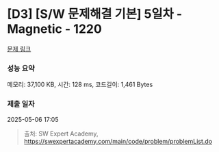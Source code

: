 # [D3] [S/W 문제해결 기본] 5일차 - Magnetic - 1220 

[문제 링크](https://swexpertacademy.com/main/code/problem/problemDetail.do?contestProbId=AV14hwZqABsCFAYD) 

### 성능 요약

메모리: 37,100 KB, 시간: 128 ms, 코드길이: 1,461 Bytes

### 제출 일자

2025-05-06 17:05



> 출처: SW Expert Academy, https://swexpertacademy.com/main/code/problem/problemList.do
